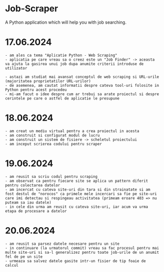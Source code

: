 # Job-Scraper
A Python application which will help you with job searching.

# 17.06.2024

    - am ales ca tema "Aplicatie Python - Web Scraping"
    - aplicatia pe care vreau sa o creez este un "Job Finder" -> aceasta va ajuta la gasirea unui job dupa anumite criterii introduse de utilizator

    - astazi am studiat mai avansat conceptul de web scraping si URL-urile (majoritatea proprietatilor URL-urilor)
    - de asemenea, am cautat informatii despre cateva tool-uri folosite in Python pentru acest procedeu
    - mi-am facut o idee despre cum ar trebui sa arate proiectul si despre cerintele pe care o astfel de aplicatie le presupune

# 18.06.2024
    
    - am creat un mediu virtual pentru a crea proiectul in acesta
    - am construit si configurat modul de lucru
    - am construit un sistem de fisiere -> scheletul proiectului
    - am inceput scrierea codului pentru scraper

# 19.06.2024

    - am reusit sa scriu codul pentru scraping
    - am observat ca pentru fiecare site se aplica un pattern diferit pentru colectarea datelor
    - am incercat cu cateva site-uri din tara si din strainatate si am fost destul de "norocos" ca primele mele incercari sa fie pe site-uri care imi detectau si respingeau activitatea (primeam eroare 403 => nu puteam sa iau datele)
    - in cele din urma am reusit cu cateva site-uri, iar acum va urma etapa de procesare a datelor

# 20.06.2024

    - am reusit sa parsez datele necesare pentru un site
    - in continuare (la urmatorul commit) vreau sa fac procesul pentru mai multe site-uri si sa-l generalizez pentru toate job-urile de un anumit fel de pe un site
    - urmeaza sa salvez datele gasite intr-un fisier de tip foaie de calcul
